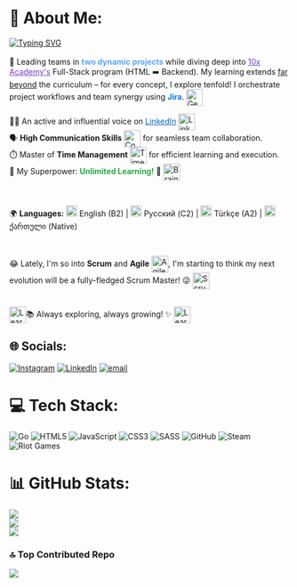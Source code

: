 # 💫 About Me:
<a href="https://github.com/webGrandpa">
    <img src="https://readme-typing-svg.herokuapp.com/?lines=Hello,+I'm+Giorgi+Khiladze,+a+passionate+Developer+%26+TeamLead!&font=Montserrat&font_size=28&color=36BCF7&width=750&pause=500&loop=true" alt="Typing SVG">
  </a>
  <br>
<br>
🚀 Leading teams in <b style="color:#58a6ff;">two dynamic projects</b> while diving deep into <a href="https://10x.edu.ge/" style="color:#6f42c1;">10x Academy's</a> Full-Stack program (HTML ➡️ Backend). My learning extends <span style="text-decoration:underline;">far beyond</span> the curriculum – for every concept, I explore tenfold! I orchestrate project workflows and team synergy using <b style="color:#007bff;">Jira</b>. <img src="https://media.giphy.com/media/j9nPXj1tlnxS8/giphy.gif" width="30" height="30" align="center" alt="Gears Animation">

👨‍💼 An active and influential voice on <a href="https://www.linkedin.com/in/giorgi-khiladze-55bab334a/" style="color:#0a66c2;">LinkedIn</a> <img src="https://media.giphy.com/media/v1.Y2lkPTc5MGI3NjExY21oY2J1Z3V5ZzZ1c3JpY2Rsc3QyYm56Z3Q0aXN0b3F2Z251b3B1eA/giphy.gif" width="30" height="30" align="center" alt="LinkedIn Animation"> <br> 🗣️ **High Communication Skills** <img src="https://media.giphy.com/media/l0KUL6F4fXfQ9Do8M/giphy.gif" width="30" height="30" align="center" alt="Communication Animation"> for seamless team collaboration. <br> ⏱️ Master of **Time Management** <img src="https://media.giphy.com/media/3o7bu3hxaeq19kt2XC/giphy.gif" width="30" height="30" align="center" alt="Time Management Animation"> for efficient learning and execution. <br> 🌱 My Superpower: <b style="color:#28a745;">Unlimited Learning!</b> 🧠 <img src="https://media.giphy.com/media/3o7btPCcdNniyf0BtS/giphy.gif" width="30" height="30" align="center" alt="Brain Animation">

<br>

🌍 <b>Languages:</b> <img src="https://cdnjs.cloudflare.com/ajax/libs/flag-icon-css/3.5.0/flags/4x3/gb.svg" height="20" alt="English"> English (B2) | <img src="https://cdnjs.cloudflare.com/ajax/libs/flag-icon-css/3.5.0/flags/4x3/ru.svg" height="20" alt="Russian"> Русский (C2) | <img src="https://cdnjs.cloudflare.com/ajax/libs/flag-icon-css/3.5.0/flags/4x3/tr.svg" height="20" alt="Turkish"> Türkçe (A2) | <img src="https://cdnjs.cloudflare.com/ajax/libs/flag-icon-css/3.5.0/flags/4x3/ge.svg" height="20" alt="Georgian"> ქართული (Native)

<br>

😂 Lately, I'm so into <b>Scrum</b> and <b>Agile</b> <img src="https://media.giphy.com/media/Y6FSAUniPg0Fi/giphy.gif" width="30" height="30" align="center" alt="Agile Animation">, I'm starting to think my next evolution will be a fully-fledged Scrum Master! 😜 <img src="https://media.giphy.com/media/xT0xezQGU5xCDxJ6yk/giphy.gif" width="30" height="30" align="center" alt="Scrum Master Animation">

<br>
<img src="https://media.giphy.com/media/du3J34yNFSU1i/giphy.gif" width="30" height="30" align="center" alt="Learning Animation">📚 Always exploring, always growing! ✨ <img src="https://media.giphy.com/media/du3J34yNFSU1i/giphy.gif" width="30" height="30" align="center" alt="Learning Animation">
<br>


## 🌐 Socials:
[![Instagram](https://img.shields.io/badge/Instagram-%23E4405F.svg?logo=Instagram&logoColor=white)](https://instagram.com/goga.khilo) [![LinkedIn](https://img.shields.io/badge/LinkedIn-%230077B5.svg?logo=linkedin&logoColor=white)](https://linkedin.com/in/https://www.linkedin.com/in/goga-khilo-55bab334a/) [![email](https://img.shields.io/badge/Email-D14836?logo=gmail&logoColor=white)](mailto:goga.khilo@gmail.com) 

# 💻 Tech Stack:
![Go](https://img.shields.io/badge/go-%2300ADD8.svg?style=for-the-badge&logo=go&logoColor=white) ![HTML5](https://img.shields.io/badge/html5-%23E34F26.svg?style=for-the-badge&logo=html5&logoColor=white) ![JavaScript](https://img.shields.io/badge/javascript-%23323330.svg?style=for-the-badge&logo=javascript&logoColor=%23F7DF1E) ![CSS3](https://img.shields.io/badge/css3-%231572B6.svg?style=for-the-badge&logo=css3&logoColor=white) ![SASS](https://img.shields.io/badge/SASS-hotpink.svg?style=for-the-badge&logo=SASS&logoColor=white) ![GitHub](https://img.shields.io/badge/github-%23121011.svg?style=for-the-badge&logo=github&logoColor=white) ![Steam](https://img.shields.io/badge/steam-%23000000.svg?style=for-the-badge&logo=steam&logoColor=white) ![Riot Games](https://img.shields.io/badge/riotgames-D32936.svg?style=for-the-badge&logo=riotgames&logoColor=white)
# 📊 GitHub Stats:
![](https://github-readme-stats.vercel.app/api?username=webGrandpa&theme=dark&hide_border=false&include_all_commits=true&count_private=true)<br/>
![](https://nirzak-streak-stats.vercel.app/?user=webGrandpa&theme=dark&hide_border=false)<br/>
![](https://github-readme-stats.vercel.app/api/top-langs/?username=webGrandpa&theme=dark&hide_border=false&include_all_commits=true&count_private=true&layout=compact)

### 🔝 Top Contributed Repo
![](https://github-contributor-stats.vercel.app/api?username=webGrandpa&limit=5&theme=tokyonight&combine_all_yearly_contributions=true)

<!-- Proudly created with GPRM ( https://gprm.itsvg.in ) -->
